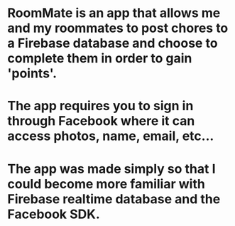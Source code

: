 # RoomMate is an app that allows me and my roommates to post chores to a Firebase database and choose to complete them in order to gain 'points'.  

# The app requires you to sign in through Facebook where it can access photos, name, email, etc...
    
# The app was made simply so that I could become more familiar with Firebase realtime database and the Facebook SDK.
